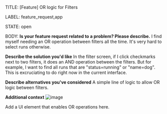 TITLE:
[Feature] OR logic for Filters

LABEL:
feature_request,app

STATE:
open

BODY:
**Is your feature request related to a problem? Please describe.**
I find myself needing an OR operation between filters all the time. It's very hard to select runs otherwise.

**Describe the solution you'd like**
In the filter screen, if I click checkmarks next to two filters, it does an AND operation between the filters. But for example, I want to find all runs that are "status=running" or "name=dog". This is excruciating to do right now in the current interface.

**Describe alternatives you've considered**
A simple line of logic to allow OR logic between filters.

**Additional context**
![image](https://user-images.githubusercontent.com/5181990/123056940-67ecd080-d3d5-11eb-8e18-d783141098b3.png)


Add a UI element that enables OR operations here.

